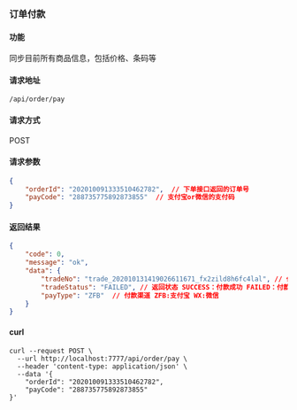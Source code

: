 ### 订单付款

#### 功能
同步目前所有商品信息，包括价格、条码等

#### 请求地址
```text
/api/order/pay
```

#### 请求方式
POST

#### 请求参数
```json
{
	"orderId": "202010091333510462782",  // 下单接口返回的订单号
	"payCode": "288735775892873855"  // 支付宝or微信的支付码
}

```

#### 返回结果

```json
{
	"code": 0,
	"message": "ok",
	"data": {
		"tradeNo": "trade_202010131419026611671_fx2zild8h6fc4lal", // 付款单号
		"tradeStatus": "FAILED", // 返回状态 SUCCESS：付款成功 FAILED：付款失败 UNKNOWN：未知错误 NOTSUPPORT：不支持的订单状态
		"payType": "ZFB"  // 付款渠道 ZFB:支付宝 WX:微信
	}
}
```

#### curl
```
curl --request POST \
  --url http://localhost:7777/api/order/pay \
  --header 'content-type: application/json' \
  --data '{
	"orderId": "202010091333510462782",
	"payCode": "288735775892873855"
}'
```
